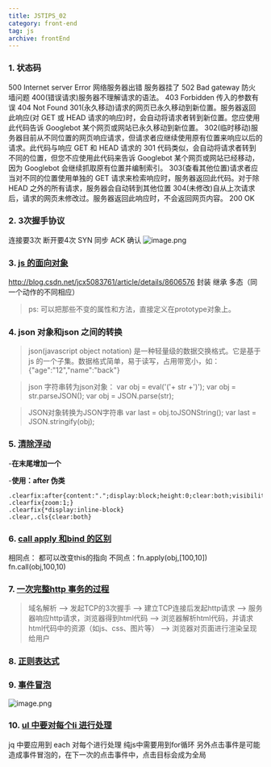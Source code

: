 ```yaml
---
title: JSTIPS_02
category: front-end
tag: js
archive: frontEnd
---
```

### 1. 状态码
500 Internet server Error 网络服务器出错 服务器挂了
502 Bad gateway 防火墙问题
400(错误请求)服务器不理解请求的语法。
403 Forbidden 传入的参数有误
404 Not Found 
301(永久移动)请求的网页已永久移动到新位置。服务器返回此响应(对 GET 或 HEAD 请求的响应)时，会自动将请求者转到新位置。您应使用此代码告诉 Googlebot 某个网页或网站已永久移动到新位置。
302(临时移动)服务器目前从不同位置的网页响应请求，但请求者应继续使用原有位置来响应以后的请求。此代码与响应 GET 和 HEAD 请求的 301 代码类似，会自动将请求者转到不同的位置，但您不应使用此代码来告诉 Googlebot 某个网页或网站已经移动，因为 Googlebot 会继续抓取原有位置并编制索引。
303(查看其他位置)请求者应当对不同的位置使用单独的 GET 请求来检索响应时，服务器返回此代码。对于除 HEAD 之外的所有请求，服务器会自动转到其他位置
304(未修改)自从上次请求后，请求的网页未修改过。服务器返回此响应时，不会返回网页内容。
200 OK 
### 2. 3次握手协议
连接要3次 断开要4次  SYN 同步 ACK 确认
![image.png](http://upload-images.jianshu.io/upload_images/8952934-e02349426b310b96.png?imageMogr2/auto-orient/strip%7CimageView2/2/w/1240)
### 3. [js 的面向对象](https://www.cnblogs.com/Leo_wl/p/5734794.html) 
http://blog.csdn.net/jcx5083761/article/details/8606576
封装 继承 多态（同一个动作的不同相应）
>ps: 可以把那些不变的属性和方法，直接定义在prototype对象上。
### 4. json 对象和json 之间的转换
>json(javascript object notation) 是一种轻量级的数据交换格式。它是基于js 的一个子集。数据格式简单，易于读写，占用带宽小，如：{"age":"12","name":"back"}

>json 字符串转为json对象：
var obj = eval('('+ str +')');
var obj = str.parseJSON();
var obj = JSON.parse(str);

>JSON对象转换为JSON字符串
var last = obj.toJSONString();
var last = JSON.stringify(obj);
### 5. [清除浮动](http://lightcss.com/all-about-clear-float/)
-**在末尾增加一个<div style="clear:both"></div>**
-**使用：after 伪类**
```
.clearfix:after{content:".";display:block;height:0;clear:both;visibility:hidden}
.clearfix{zoom:1;}
.clearfix{*display:inline-block}
.clear,.cls{clear:both}
```
### 6. [call apply 和bind 的区别](http://www.cnblogs.com/coco1s/p/4833199.html)
相同点： 都可以改变this的指向
不同点：fn.apply(obj,[100,10])
              fn.call(obj,100,10)
### 7. [一次完整http 事务的过程](https://www.linux178.com/web/httprequest.html)
>域名解析 --> 发起TCP的3次握手 --> 建立TCP连接后发起http请求 --> 服务器响应http请求，浏览器得到html代码 --> 浏览器解析html代码，并请求html代码中的资源（如js、css、图片等） --> 浏览器对页面进行渲染呈现给用户
### 8. [正则表达式](https://developer.mozilla.org/zh-CN/docs/Web/JavaScript/Guide/Regular_Expressions#note)

### 9. [事件冒泡](http://caibaojian.com/javascript-stoppropagation-preventdefault.html)
![image.png](http://upload-images.jianshu.io/upload_images/8952934-7465e97753a5c69a.png?imageMogr2/auto-orient/strip%7CimageView2/2/w/1240)

### 10. [ul 中要对每个li 进行处理](http://m.jb51.net/article/85734.htm)
jq 中要应用到 each 对每个进行处理
纯js中需要用到for循环
另外点击事件是可能造成事件冒泡的，在下一次的点击事件中，点击目标会成为全局



 




